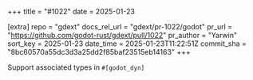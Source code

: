 +++
title = "#1022"
date = 2025-01-23

[extra]
repo = "gdext"
docs_rel_url = "gdext/pr-1022/godot"
pr_url = "https://github.com/godot-rust/gdext/pull/1022"
pr_author = "Yarwin"
sort_key = 2025-01-23
date_time = 2025-01-23T11:22:51Z
commit_sha = "8bc60570a55dc3d3a25dd2f85baf23515eb14163"
+++

Support associated types in `#[godot_dyn]`
